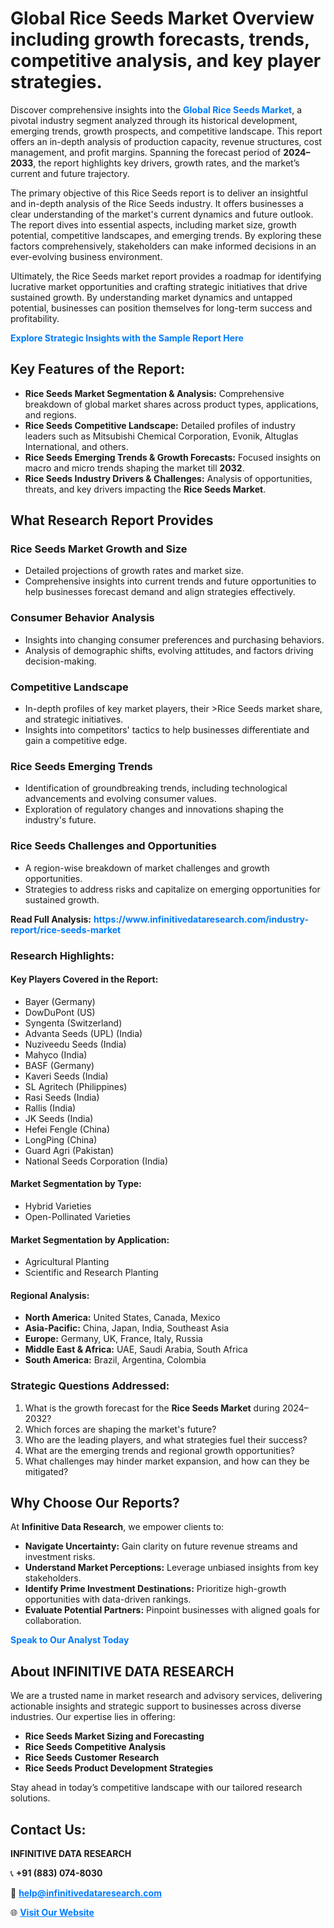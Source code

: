 <h1>Global Rice Seeds Market Overview including growth forecasts, trends, competitive analysis, and key player strategies.</h1>
<p>
Discover comprehensive insights into the 
<a href="https://www.infinitivedataresearch.com/industry-report/rice-seeds-market" rel="dofollow" style="color: #007BFF; text-decoration: none;"><strong>Global Rice Seeds Market</strong></a>, a pivotal industry segment analyzed through its historical development, emerging trends, growth prospects, and competitive landscape. This report offers an in-depth analysis of production capacity, revenue structures, cost management, and profit margins. Spanning the forecast period of <strong>2024–2033</strong>, the report highlights key drivers, growth rates, and the market’s current and future trajectory.
</p>
<p>
The primary objective of this Rice Seeds report is to deliver an insightful and in-depth analysis of the Rice Seeds industry. It offers businesses a clear understanding of the market's current dynamics and future outlook. The report dives into essential aspects, including market size, growth potential, competitive landscapes, and emerging trends. By exploring these factors comprehensively, stakeholders can make informed decisions in an ever-evolving business environment.
</p>
<p>
Ultimately, the Rice Seeds market report provides a roadmap for identifying lucrative market opportunities and crafting strategic initiatives that drive sustained growth. By understanding market dynamics and untapped potential, businesses can position themselves for long-term success and profitability.
</p>
<p>
<a href="https://www.infinitivedataresearch.com/request-sample/reportId=105155" style="color: #007BFF; text-decoration: none;"><strong>Explore Strategic Insights with the Sample Report Here</strong></a>
</p>

<h2>Key Features of the Report:</h2>
<ul>
<li><strong>Rice Seeds Market Segmentation & Analysis:</strong> Comprehensive breakdown of global market shares across product types, applications, and regions.</li>
<li><strong>Rice Seeds Competitive Landscape:</strong> Detailed profiles of industry leaders such as Mitsubishi Chemical Corporation, Evonik, Altuglas International, and others.</li>
<li><strong>Rice Seeds Emerging Trends & Growth Forecasts:</strong> Focused insights on macro and micro trends shaping the market till <strong>2032</strong>.</li>
<li><strong>Rice Seeds Industry Drivers & Challenges:</strong> Analysis of opportunities, threats, and key drivers impacting the <strong>Rice Seeds Market</strong>.</li>
</ul>

<h2>What Research Report Provides</h2>
<h3>Rice Seeds Market Growth and Size</h3>
<ul>
<li>Detailed projections of growth rates and market size.</li>
<li>Comprehensive insights into current trends and future opportunities to help businesses forecast demand and align strategies effectively.</li>
</ul>

<h3>Consumer Behavior Analysis</h3>
<ul>
<li>Insights into changing consumer preferences and purchasing behaviors.</li>
<li>Analysis of demographic shifts, evolving attitudes, and factors driving decision-making.</li>
</ul>

<h3>Competitive Landscape</h3>
<ul>
<li>In-depth profiles of key market players, their >Rice Seeds market share, and strategic initiatives.</li>
<li>Insights into competitors' tactics to help businesses differentiate and gain a competitive edge.</li>
</ul>

<h3>Rice Seeds Emerging Trends</h3>
<ul>
<li>Identification of groundbreaking trends, including technological advancements and evolving consumer values.</li>
<li>Exploration of regulatory changes and innovations shaping the industry's future.</li>
</ul>

<h3>Rice Seeds Challenges and Opportunities</h3>
<ul>
<li>A region-wise breakdown of market challenges and growth opportunities.</li>
<li>Strategies to address risks and capitalize on emerging opportunities for sustained growth.</li>
</ul>
<p><strong>Read Full Analysis:</strong> <a href="https://www.infinitivedataresearch.com/industry-report/rice-seeds-market" rel="dofollow" style="color: #007BFF; text-decoration: none;"><strong>https://www.infinitivedataresearch.com/industry-report/rice-seeds-market</strong></a></p>
<h3>Research Highlights:</h3>
<h4>Key Players Covered in the Report:</h4>
<ul><li>Bayer (Germany)</li><li>DowDuPont (US)</li><li>Syngenta (Switzerland)</li><li>Advanta Seeds (UPL) (India)</li><li>Nuziveedu Seeds (India)</li><li>Mahyco (India)</li><li>BASF (Germany)</li><li>Kaveri Seeds (India)</li><li>SL Agritech (Philippines)</li><li>Rasi Seeds (India)</li><li>Rallis (India)</li><li>JK Seeds (India)</li><li>Hefei Fengle (China)</li><li>LongPing (China)</li><li>Guard Agri (Pakistan)</li><li>National Seeds Corporation (India)</li></ul>
<h4>Market Segmentation by Type:</h4>
<ul><li>Hybrid Varieties</li><li>Open-Pollinated Varieties</li></ul>
<h4>Market Segmentation by Application:</h4>
<ul><li>Agricultural Planting</li><li>Scientific and Research Planting</li></ul>

<h4>Regional Analysis:</h4>
<ul>
<li><strong>North America:</strong> United States, Canada, Mexico</li>
<li><strong>Asia-Pacific:</strong> China, Japan, India, Southeast Asia</li>
<li><strong>Europe:</strong> Germany, UK, France, Italy, Russia</li>
<li><strong>Middle East & Africa:</strong> UAE, Saudi Arabia, South Africa</li>
<li><strong>South America:</strong> Brazil, Argentina, Colombia</li>
</ul>

<h3>Strategic Questions Addressed:</h3>
<ol>
<li>What is the growth forecast for the <strong>Rice Seeds Market</strong> during 2024–2032?</li>
<li>Which forces are shaping the market's future?</li>
<li>Who are the leading players, and what strategies fuel their success?</li>
<li>What are the emerging trends and regional growth opportunities?</li>
<li>What challenges may hinder market expansion, and how can they be mitigated?</li>
</ol>

<h2>Why Choose Our Reports?</h2>
<p>At <strong>Infinitive Data Research</strong>, we empower clients to:</p>
<ul>
<li><strong>Navigate Uncertainty:</strong> Gain clarity on future revenue streams and investment risks.</li>
<li><strong>Understand Market Perceptions:</strong> Leverage unbiased insights from key stakeholders.</li>
<li><strong>Identify Prime Investment Destinations:</strong> Prioritize high-growth opportunities with data-driven rankings.</li>
<li><strong>Evaluate Potential Partners:</strong> Pinpoint businesses with aligned goals for collaboration.</li>
</ul>
<p><a href="https://www.infinitivedataresearch.com/industry-report/rice-seeds-market" rel="dofollow" style="color: #007BFF; text-decoration: none;"><strong>Speak to Our Analyst Today</strong></a></p>

<h2>About INFINITIVE DATA RESEARCH</h2>
<p>We are a trusted name in market research and advisory services, delivering actionable insights and strategic support to businesses across diverse industries. Our expertise lies in offering:</p>
<ul>
<li><strong>Rice Seeds Market Sizing and Forecasting</strong></li>
<li><strong>Rice Seeds Competitive Analysis</strong></li>
<li><strong>Rice Seeds Customer Research</strong></li>
<li><strong>Rice Seeds Product Development Strategies</strong></li>
</ul>
<p>Stay ahead in today’s competitive landscape with our tailored research solutions.</p>

<h2>Contact Us:</h2>
<p><strong>INFINITIVE DATA RESEARCH</strong></p>
<p>📞 <strong>+91 (883) 074-8030</strong></p>
<p>📧 <strong><a href="mailto:help@infinitivedataresearch.com" style="color: #007BFF;">help@infinitivedataresearch.com</a></strong></p>
<p>🌐 <strong><a href="https://www.infinitivedataresearch.com" rel="dofollow" style="color: #007BFF;">Visit Our Website</a></strong></p>